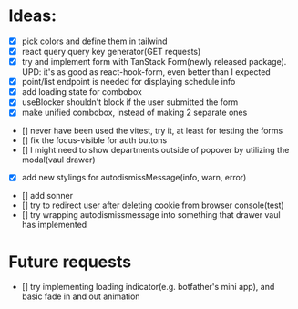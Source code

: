 # Ideas:
- [x] pick colors and define them in tailwind
- [x] react query query key generator(GET requests)
- [x] try and implement form with TanStack Form(newly released package). UPD: it's as good as react-hook-form, even better than I expected
- [x] point/list endpoint is needed for displaying schedule info
- [x] add loading state for combobox
- [x] useBlocker shouldn't block if the user submitted the form
- [x] make unified combobox, instead of making 2 separate ones
- [] never have been used the vitest, try it, at least for testing the forms
- [] fix the focus-visible for auth buttons
- [] I might need to show departments outside of popover by utilizing the modal(vaul drawer)
- [x] add new stylings for autodismissMessage(info, warn, error)
- [] add sonner
- [] try to redirect user after deleting cookie from browser console(test)
- [] try wrapping autodismissmessage into something that drawer vaul has implemented

# Future requests
- [] try implementing loading indicator(e.g. botfather's mini app), and basic fade in and out animation

